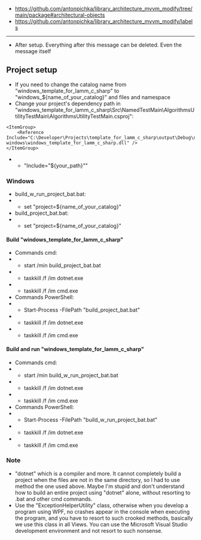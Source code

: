 - https://github.com/antonpichka/library_architecture_mvvm_modify/tree/main/package#architectural-objects
- https://github.com/antonpichka/library_architecture_mvvm_modify/labels

---

- After setup. Everything after this message can be deleted. Even the message itself

## Project setup

- If you need to change the catalog name from "windows_template_for_lamm_c_sharp" to "windows_${name_of_your_catalog}" and files and namespace
- Change your project's dependency path in "windows_template_for_lamm_c_sharp\Src\NamedTestMain\AlgorithmsUtilityTestMain\AlgorithmsUtilityTestMain.csproj":
```
<ItemGroup>
    <Reference Include="C:\Developer\Projects\template_for_lamm_c_sharp\output\Debug\net8.0-windows\windows_template_for_lamm_c_sharp.dll" />
</ItemGroup>
```
- - "Include="${your_path}""

### Windows

- build_w_run_project_bat.bat:
- - set "project=${name_of_your_catalog}"
- build_project_bat.bat:
- - set "project=${name_of_your_catalog}"

#### Build "windows_template_for_lamm_c_sharp"

- Commands cmd:
- - start /min build_project_bat.bat
- - taskkill /f /im dotnet.exe
- - taskkill /f /im cmd.exe
- Commands PowerShell:
- - Start-Process -FilePath "build_project_bat.bat"
- - taskkill /f /im dotnet.exe
- - taskkill /f /im cmd.exe

#### Build and run "windows_template_for_lamm_c_sharp"

- Commands cmd:
- - start /min build_w_run_project_bat.bat
- - taskkill /f /im dotnet.exe
- - taskkill /f /im cmd.exe
- Commands PowerShell:
- - Start-Process -FilePath "build_w_run_project_bat.bat"
- - taskkill /f /im dotnet.exe
- - taskkill /f /im cmd.exe

### Note

- "dotnet" which is a compiler and more. It cannot completely build a project when the files are not in the same directory, so I had to use method the one used above. Maybe I'm stupid and don't understand how to build an entire project using "dotnet" alone, without resorting to .bat and other cmd commands.
- Use the "ExceptionHelperUtility" class, otherwise when you develop a program using WPF, no crashes appear in the console when executing the program, and you have to resort to such crooked methods, basically we use this class in all Views. You can use the Microsoft Visual Studio development environment and not resort to such nonsense.